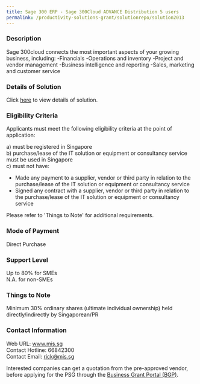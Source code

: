 ```yaml
---
title: Sage 300 ERP - Sage 300Cloud ADVANCE Distribution 5 users
permalink: /productivity-solutions-grant/solutionrepo/solution2013
---
```


### Description

Sage 300cloud connects the most
important aspects of your growing business, including:
-Financials
-Operations and inventory
-Project and vendor management
-Business intelligence and reporting
-Sales, marketing and customer service

### Details of Solution

Click <a href='https://www.gobusiness.gov.sg/images/psg/20200604_Sage 300 ERP_Desensitised_Annex_3__Part_2.pdf' target='_blank' rel='noopener'>here</a> to view details of solution.

### Eligibility Criteria

Applicants must meet the following eligibility criteria at the point of application:

a) must be registered in Singapore <br>
b) purchase/lease of the IT solution or equipment or consultancy service must be used in Singapore <br>
c) must not have:
- Made any payment to a supplier, vendor or third party in relation to the purchase/lease of the IT solution or equipment or consultancy service
- Signed any contract with a supplier, vendor or third party in relation to the purchase/lease of the IT solution or equipment or consultancy service

Please refer to 'Things to Note' for additional requirements.

### Mode of Payment
Direct Purchase

### Support Level
Up to 80% for SMEs <br>
N.A. for non-SMEs

### Things to Note
Minimum 30% ordinary shares (ultimate individual ownership) held directly/indirectly by Singaporean/PR

### Contact Information
Web URL: www.mis.sg <br>Contact Hotline: 66842300 <br>Contact Email: rick@mis.sg <br>

Interested companies can get a quotation from the pre-approved vendor, before applying for the PSG through the <a target='_blank' rel='noopener' href='https://www.businessgrants.gov.sg/'>Business Grant Portal (BGP)</a>.
